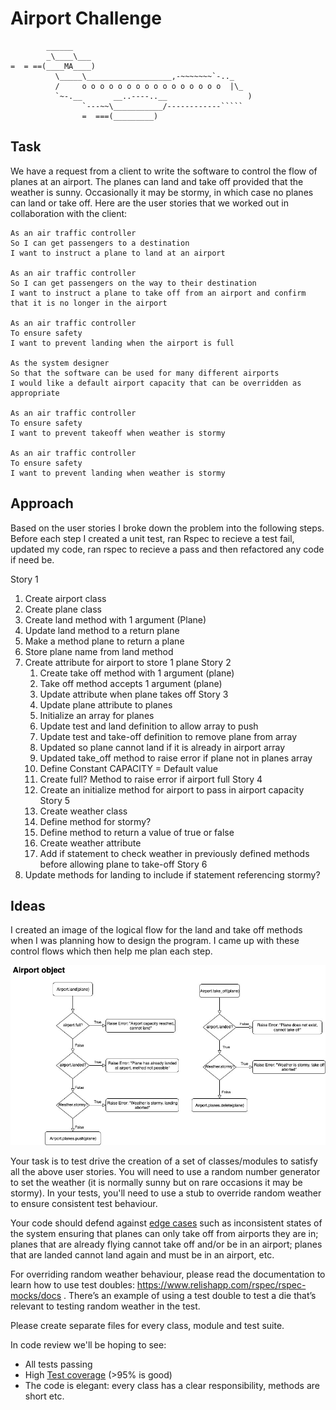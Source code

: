 Airport Challenge
=================

```
        ______
        _\____\___
=  = ==(____MA____)
          \_____\___________________,-~~~~~~~`-.._
          /     o o o o o o o o o o o o o o o o  |\_
          `~-.__       __..----..__                  )
                `---~~\___________/------------`````
                =  ===(_________)

```

Task
-----

We have a request from a client to write the software to control the flow of planes at an airport. The planes can land and take off provided that the weather is sunny. Occasionally it may be stormy, in which case no planes can land or take off.  Here are the user stories that we worked out in collaboration with the client:

```
As an air traffic controller 
So I can get passengers to a destination 
I want to instruct a plane to land at an airport

As an air traffic controller 
So I can get passengers on the way to their destination 
I want to instruct a plane to take off from an airport and confirm that it is no longer in the airport

As an air traffic controller 
To ensure safety 
I want to prevent landing when the airport is full 

As the system designer
So that the software can be used for many different airports
I would like a default airport capacity that can be overridden as appropriate

As an air traffic controller 
To ensure safety 
I want to prevent takeoff when weather is stormy 

As an air traffic controller 
To ensure safety 
I want to prevent landing when weather is stormy 
```
Approach
--------
Based on the user stories I broke down the problem into the following steps. Before each step I created a unit test, ran Rspec to recieve a test fail, updated my code, ran rspec to recieve a pass and then refactored any code if need be.

Story 1
1. Create airport class
2. Create plane class
3. Create land method with 1 argument (Plane)
4. Update land method to a return plane
5. Make a method plane to return a plane
6. Store plane name from land method
7. Create attribute for airport to store 1 plane
Story 2
	1. Create take off method with 1 argument (plane)
	2. Take off method accepts 1 argument (plane)
	3. Update attribute when plane takes off
Story 3
	1. Update plane attribute to planes
	2. Initialize an array for planes
	3. Update test and land definition to allow array to push
	4. Update test and take-off definition to remove plane from array
	5. Updated so plane cannot land if it is already in airport array
	6. Updated take_off method to raise error if plane not in planes array
	7. Define Constant CAPACITY = Default value
	8. Create full? Method to raise error if airport full
Story 4
	1. Create an initialize method for airport to pass in airport capacity
Story 5
	1. Create weather class
	2. Define method for stormy?
	3. Define method to return a value of true or false
	4. Create weather attribute
	5. Add if statement to check weather in previously defined methods before allowing plane to take-off
Story 6
  1. Update methods for landing to include if statement referencing stormy?

Ideas
-----

I created an image of the logical flow for the land and take off methods when I was planning how to design the program. I came up with these control flows which then help me plan each step.

![flow diagram](https://raw.githubusercontent.com/DavidStewartLDN/airport_challenge/master/airport_challenge.jpg)





Your task is to test drive the creation of a set of classes/modules to satisfy all the above user stories. You will need to use a random number generator to set the weather (it is normally sunny but on rare occasions it may be stormy). In your tests, you'll need to use a stub to override random weather to ensure consistent test behaviour.

Your code should defend against [edge cases](http://programmers.stackexchange.com/questions/125587/what-are-the-difference-between-an-edge-case-a-corner-case-a-base-case-and-a-b) such as inconsistent states of the system ensuring that planes can only take off from airports they are in; planes that are already flying cannot take off and/or be in an airport; planes that are landed cannot land again and must be in an airport, etc.

For overriding random weather behaviour, please read the documentation to learn how to use test doubles: https://www.relishapp.com/rspec/rspec-mocks/docs . There’s an example of using a test double to test a die that’s relevant to testing random weather in the test.

Please create separate files for every class, module and test suite.

In code review we'll be hoping to see:

* All tests passing
* High [Test coverage](https://github.com/makersacademy/course/blob/master/pills/test_coverage.md) (>95% is good)
* The code is elegant: every class has a clear responsibility, methods are short etc. 
